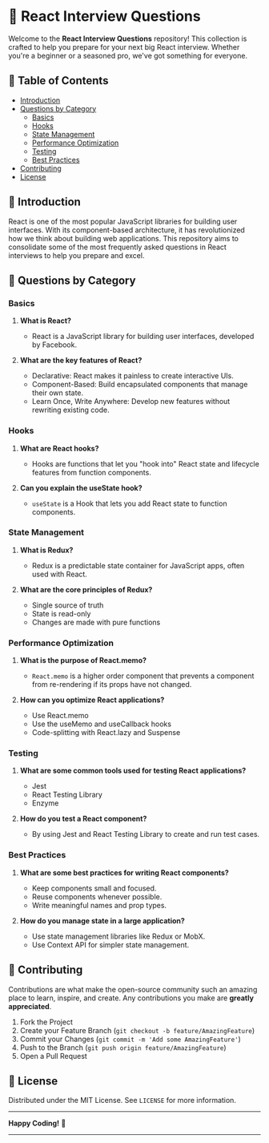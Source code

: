 # 📘 React Interview Questions

Welcome to the **React Interview Questions** repository! This collection is crafted to help you prepare for your next big React interview. Whether you're a beginner or a seasoned pro, we've got something for everyone.

## 🌟 Table of Contents

- [Introduction](#introduction)
- [Questions by Category](#questions-by-category)
  - [Basics](#basics)
  - [Hooks](#hooks)
  - [State Management](#state-management)
  - [Performance Optimization](#performance-optimization)
  - [Testing](#testing)
  - [Best Practices](#best-practices)
- [Contributing](#contributing)
- [License](#license)

## 🌟 Introduction

React is one of the most popular JavaScript libraries for building user interfaces. With its component-based architecture, it has revolutionized how we think about building web applications. This repository aims to consolidate some of the most frequently asked questions in React interviews to help you prepare and excel.

## 🌟 Questions by Category

### Basics

1. **What is React?**
   - React is a JavaScript library for building user interfaces, developed by Facebook.
   
2. **What are the key features of React?**
   - Declarative: React makes it painless to create interactive UIs.
   - Component-Based: Build encapsulated components that manage their own state.
   - Learn Once, Write Anywhere: Develop new features without rewriting existing code.

### Hooks

1. **What are React hooks?**
   - Hooks are functions that let you "hook into" React state and lifecycle features from function components.
   
2. **Can you explain the useState hook?**
   - `useState` is a Hook that lets you add React state to function components.

### State Management

1. **What is Redux?**
   - Redux is a predictable state container for JavaScript apps, often used with React.

2. **What are the core principles of Redux?**
   - Single source of truth
   - State is read-only
   - Changes are made with pure functions

### Performance Optimization

1. **What is the purpose of React.memo?**
   - `React.memo` is a higher order component that prevents a component from re-rendering if its props have not changed.

2. **How can you optimize React applications?**
   - Use React.memo
   - Use the useMemo and useCallback hooks
   - Code-splitting with React.lazy and Suspense

### Testing

1. **What are some common tools used for testing React applications?**
   - Jest
   - React Testing Library
   - Enzyme

2. **How do you test a React component?**
   - By using Jest and React Testing Library to create and run test cases.

### Best Practices

1. **What are some best practices for writing React components?**
   - Keep components small and focused.
   - Reuse components whenever possible.
   - Write meaningful names and prop types.

2. **How do you manage state in a large application?**
   - Use state management libraries like Redux or MobX.
   - Use Context API for simpler state management.

## 🌟 Contributing

Contributions are what make the open-source community such an amazing place to learn, inspire, and create. Any contributions you make are **greatly appreciated**.

1. Fork the Project
2. Create your Feature Branch (`git checkout -b feature/AmazingFeature`)
3. Commit your Changes (`git commit -m 'Add some AmazingFeature'`)
4. Push to the Branch (`git push origin feature/AmazingFeature`)
5. Open a Pull Request

## 🌟 License

Distributed under the MIT License. See `LICENSE` for more information.

---

**Happy Coding!** 🚀

---
